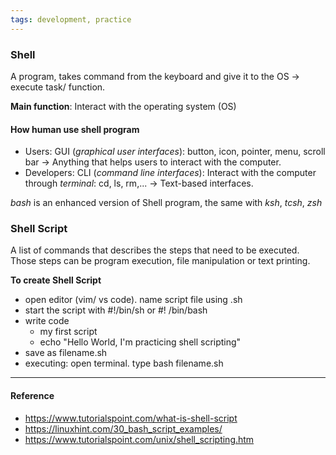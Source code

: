 ```yaml
---
tags: development, practice
---
```


### Shell

A program, takes command from the keyboard and give it to the OS -> execute
task/ function.

**Main function**: Interact with the operating system (OS)

#### How human use shell program

- Users: GUI (_graphical user interfaces_): button, icon, pointer, menu, scroll
  bar -> Anything that helps users to interact with the computer.
- Developers: CLI (_command line interfaces_): Interact with the computer
  through _terminal_: cd, ls, rm,... -> Text-based interfaces.

_bash_ is an enhanced version of Shell program, the same with _ksh_, _tcsh_,
_zsh_

### Shell Script

A list of commands that describes the steps that need to be executed. Those
steps can be program execution, file manipulation or text printing.

**To create Shell Script**

- open editor (vim/ vs code). name script file using .sh
- start the script with #!/bin/sh or #! /bin/bash
- write code
  - my first script
  - echo "Hello World, I'm practicing shell scripting"
- save as filename.sh
- executing: open terminal. type bash filename.sh

---

#### Reference

- https://www.tutorialspoint.com/what-is-shell-script
- https://linuxhint.com/30_bash_script_examples/
- https://www.tutorialspoint.com/unix/shell_scripting.htm
